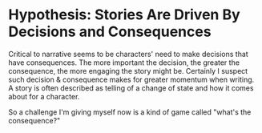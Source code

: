 # Hypothesis: Stories Are Driven By Decisions and Consequences

Critical to narrative seems to be characters' need to make decisions that have consequences. The more important the decision, the greater the consequence, the more engaging the story might be. Certainly I suspect such decision & consequence makes for greater momentum when writing. A story is often described as telling of a change of state and how it comes about for a character.

So a challenge I'm giving myself now is a kind of game called "what's the consequence?"